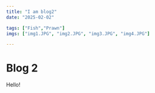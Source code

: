 ```yaml
---
title: "I am blog2"
date: "2025-02-02"

tags: ["Fish","Prawn"]
imgs: ["img1.JPG", "img2.JPG", "img3.JPG", "img4.JPG"]

---
```


# Blog 2

Hello!


